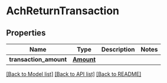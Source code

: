 # AchReturnTransaction

## Properties
Name | Type | Description | Notes
------------ | ------------- | ------------- | -------------
**transaction_amount** | [**Amount**](Amount.md) |  | 

[[Back to Model list]](../README.md#documentation-for-models) [[Back to API list]](../README.md#documentation-for-api-endpoints) [[Back to README]](../README.md)


